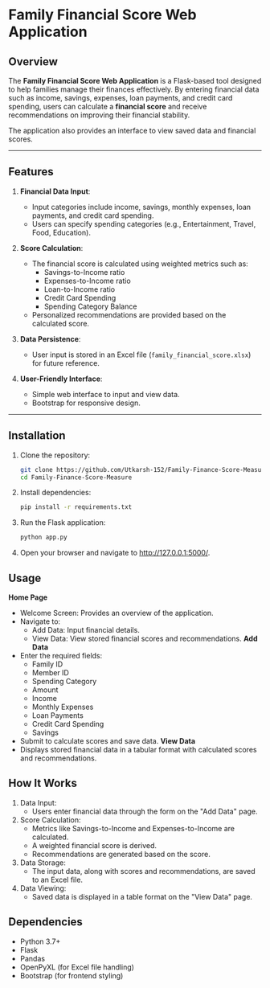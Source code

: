 # Family Financial Score Web Application

## Overview

The **Family Financial Score Web Application** is a Flask-based tool designed to help families manage their finances effectively. By entering financial data such as income, savings, expenses, loan payments, and credit card spending, users can calculate a **financial score** and receive recommendations on improving their financial stability.

The application also provides an interface to view saved data and financial scores.

---

## Features

1. **Financial Data Input**:
   - Input categories include income, savings, monthly expenses, loan payments, and credit card spending.
   - Users can specify spending categories (e.g., Entertainment, Travel, Food, Education).

2. **Score Calculation**:
   - The financial score is calculated using weighted metrics such as:
     - Savings-to-Income ratio
     - Expenses-to-Income ratio
     - Loan-to-Income ratio
     - Credit Card Spending
     - Spending Category Balance
   - Personalized recommendations are provided based on the calculated score.

3. **Data Persistence**:
   - User input is stored in an Excel file (`family_financial_score.xlsx`) for future reference.

4. **User-Friendly Interface**:
   - Simple web interface to input and view data.
   - Bootstrap for responsive design.

---

## Installation

1. Clone the repository:
   ```bash
   git clone https://github.com/Utkarsh-152/Family-Finance-Score-Measure.git
   cd Family-Finance-Score-Measure

2. Install dependencies:
   ```bash
   pip install -r requirements.txt

3. Run the Flask application:
   ```bash
   python app.py

4. Open your browser and navigate to http://127.0.0.1:5000/.

## Usage
**Home Page**
   - Welcome Screen: Provides an overview of the application.
   - Navigate to:
      - Add Data: Input financial details.
      - View Data: View stored financial scores and recommendations.
**Add Data**
   - Enter the required fields:
      - Family ID
      - Member ID
      - Spending Category
      - Amount
      - Income
      - Monthly Expenses
      - Loan Payments
      - Credit Card Spending
      - Savings
   - Submit to calculate scores and save data.
**View Data**
   - Displays stored financial data in a tabular format with calculated scores and recommendations.

## How It Works

1. Data Input:
   - Users enter financial data through the form on the "Add Data" page.
2. Score Calculation:
   - Metrics like Savings-to-Income and Expenses-to-Income are calculated.
   - A weighted financial score is derived.
   - Recommendations are generated based on the score.
3. Data Storage:
   - The input data, along with scores and recommendations, are saved to an Excel file.
4. Data Viewing:
   - Saved data is displayed in a table format on the "View Data" page.

   
## Dependencies
   - Python 3.7+
   - Flask
   - Pandas
   - OpenPyXL (for Excel file handling)
   - Bootstrap (for frontend styling)

